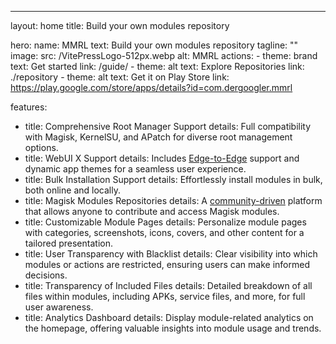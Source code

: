 ---
layout: home
title: Build your own modules repository

hero:
  name: MMRL
  text: Build your own modules repository
  tagline: ""
  image:
    src: /VitePressLogo-512px.webp
    alt: MMRL
  actions:
    - theme: brand
      text: Get started
      link: /guide/
    - theme: alt
      text: Explore Repositories
      link: ./repository
    - theme: alt
      text: Get it on Play Store
      link: https://play.google.com/store/apps/details?id=com.dergoogler.mmrl

features:
  - title: Comprehensive Root Manager Support
    details: Full compatibility with Magisk, KernelSU, and APatch for diverse root management options.
  - title: WebUI X Support
    details: Includes <span class="vp-doc"><a href="https://developer.android.com/develop/ui/compose/layouts/insets">Edge-to-Edge</a></span> support and dynamic app themes for a seamless user experience.
  - title: Bulk Installation Support
    details: Effortlessly install modules in bulk, both online and locally.
  - title: Magisk Modules Repositories
    details: A <span class="vp-doc"><a href="/repository">community-driven</a></span> platform that allows anyone to contribute and access Magisk modules.
  - title: Customizable Module Pages
    details: Personalize module pages with categories, screenshots, icons, covers, and other content for a tailored presentation.
  - title: User Transparency with Blacklist
    details: Clear visibility into which modules or actions are restricted, ensuring users can make informed decisions.
  - title: Transparency of Included Files
    details: Detailed breakdown of all files within modules, including APKs, service files, and more, for full user awareness.
  - title: Analytics Dashboard
    details: Display module-related analytics on the homepage, offering valuable insights into module usage and trends.
